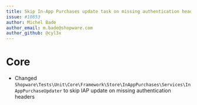 ```yaml
---
title: Skip In-App Purchases update task on missing authentication headers
issue: #10853
author: Michel Bade
author_email: m.bade@shopware.com
author_github: @cyl3x
---
```

# Core
* Changed `Shopware\Tests\Unit\Core\Framework\Store\InAppPurchases\Services\InAppPurchaseUpdater` to skip IAP update on missing authentication headers
